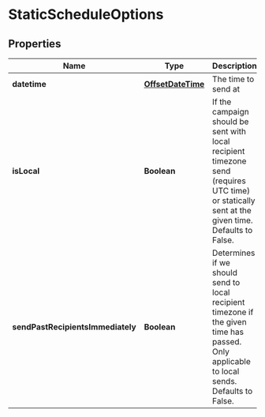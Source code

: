 # StaticScheduleOptions

## Properties
Name | Type | Description | Notes
------------ | ------------- | ------------- | -------------
**datetime** | [**OffsetDateTime**](OffsetDateTime.md) | The time to send at | 
**isLocal** | **Boolean** | If the campaign should be sent with local recipient timezone send (requires UTC time) or statically sent at the given time. Defaults to False. |  [optional]
**sendPastRecipientsImmediately** | **Boolean** | Determines if we should send to local recipient timezone if the given time has passed. Only applicable to local sends. Defaults to False. |  [optional]
